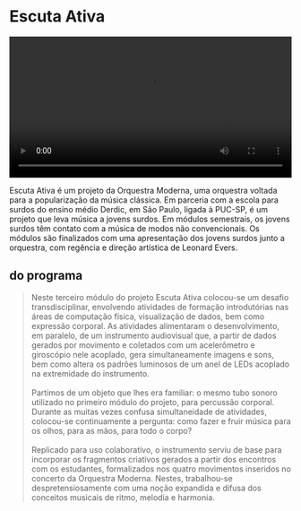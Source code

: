 # Escuta Ativa

<video style="width:100%;height:auto" controls>
  <source src="/videos/" type="video/VID-20191211-WA0000.mp4">
  seu browser nao tem suporte para video tag
</video>

Escuta Ativa é um projeto da Orquestra Moderna, uma orquestra voltada para a popularização da música clássica. Em parceria com a escola para surdos do ensino médio Derdic, em São Paulo, ligada à PUC-SP, é um projeto que leva música a jovens surdos.
Em módulos semestrais, os jovens surdos têm contato com a música de modos não convencionais. Os módulos são finalizados com uma apresentação dos jovens surdos junto a orquestra, com regência e direção artística de Leonard Evers.

## do programa

> Neste terceiro módulo do projeto Escuta Ativa colocou-se um desafio transdisciplinar, envolvendo atividades de formação introdutórias nas áreas de computação física, visualização de dados, bem como expressão corporal. As atividades alimentaram o desenvolvimento, em paralelo, de um instrumento audiovisual que, a partir de dados gerados por movimento e coletados com um acelerômetro e giroscópio nele acoplado, gera simultaneamente imagens e sons, bem como altera os padrões luminosos de um anel de LEDs acoplado na extremidade do instrumento.</br></br>Partimos de um objeto que lhes era familiar: o mesmo tubo sonoro utilizado no primeiro módulo do projeto, para percussão corporal. Durante as muitas vezes confusa simultaneidade de atividades, colocou-se continuamente a pergunta: como fazer e fruir música para os olhos, para as mãos, para todo o corpo?</br></br>Replicado para uso colaborativo, o instrumento serviu de base para incorporar os fragmentos criativos gerados a partir dos encontros com os estudantes, formalizados nos quatro movimentos inseridos no concerto da Orquestra Moderna. Nestes, trabalhou-se despretensiosamente com uma noção expandida e difusa dos conceitos musicais de ritmo, melodia e harmonia.
